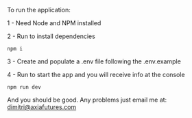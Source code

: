 To run the application:

1 - Need Node and NPM installed

2 - Run to install dependencies

    npm i

3 - Create and populate a .env file following the .env.example

4 - Run to start the app and you will receive info at the console

    npm run dev

And you should be good. Any problems just email me at: dimitri@axiafutures.com
